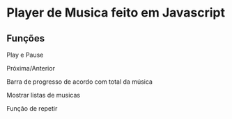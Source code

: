 <h1>Player de Musica feito em Javascript</h1>
<h2>Funções</h2>
<p>Play e Pause</p>
<p>Próxima/Anterior</p>
<p>Barra de progresso de acordo com total da música</p>
<p>Mostrar listas de musicas</p>
<p>Função de repetir</p>

